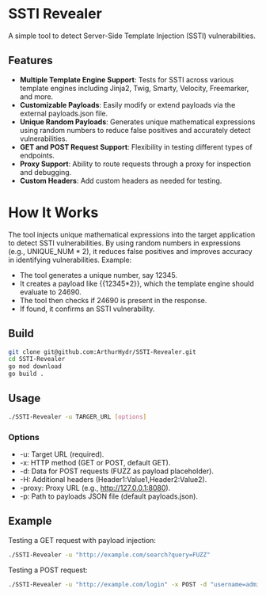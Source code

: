 # SSTI Revealer
A simple tool to detect Server-Side Template Injection (SSTI) vulnerabilities.

## Features
- **Multiple Template Engine Support**: Tests for SSTI across various template engines including Jinja2, Twig, Smarty, Velocity, Freemarker, and more.
- **Customizable Payloads**: Easily modify or extend payloads via the external payloads.json file.
- **Unique Random Payloads**: Generates unique mathematical expressions using random numbers to reduce false positives and accurately detect vulnerabilities.
- **GET and POST Request Support**: Flexibility in testing different types of endpoints.
- **Proxy Support**: Ability to route requests through a proxy for inspection and debugging.
- **Custom Headers**: Add custom headers as needed for testing.

# How It Works

The tool injects unique mathematical expressions into the target application to detect SSTI vulnerabilities. By using random numbers in expressions (e.g., UNIQUE_NUM * 2), it reduces false positives and improves accuracy in identifying vulnerabilities.
Example:

- The tool generates a unique number, say 12345.
- It creates a payload like {{12345*2}}, which the template engine should evaluate to 24690.
- The tool then checks if 24690 is present in the response.
- If found, it confirms an SSTI vulnerability.

## Build

```bash
git clone git@github.com:ArthurHydr/SSTI-Revealer.git
cd SSTI-Revealer
go mod download
go build .
```

## Usage

```bash
./SSTI-Revealer -u TARGER_URL [options]
```

### Options
- -u: Target URL (required).
- -x: HTTP method (GET or POST, default GET).
- -d: Data for POST requests (FUZZ as payload placeholder).
- -H: Additional headers (Header1:Value1,Header2:Value2).
- -proxy: Proxy URL (e.g., http://127.0.0.1:8080).
- -p: Path to payloads JSON file (default payloads.json).

## Example
Testing a GET request with payload injection:
```bash
./SSTI-Revealer -u "http://example.com/search?query=FUZZ"
```

Testing a POST request:
```bash
./SSTI-Revealer -u "http://example.com/login" -x POST -d "username=admin&password=FUZZ"
```

